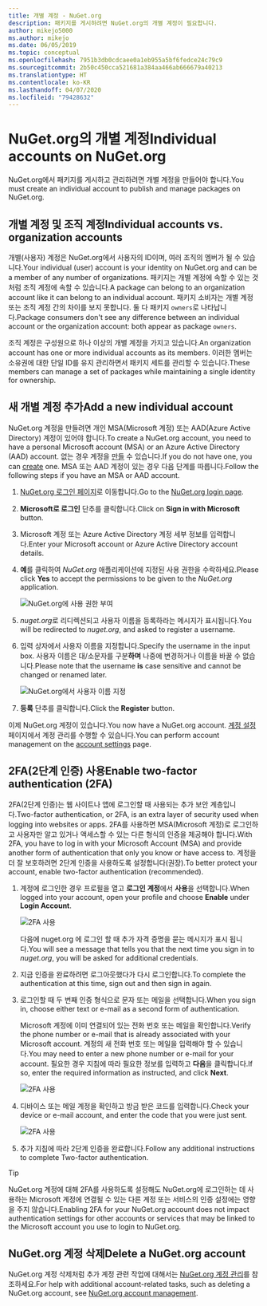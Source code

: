 ```yaml
---
title: 개별 계정 - NuGet.org
description: 패키지를 게시하려면 NuGet.org의 개별 계정이 필요합니다.
author: mikejo5000
ms.author: mikejo
ms.date: 06/05/2019
ms.topic: conceptual
ms.openlocfilehash: 7951b3db0cdcaee0a1eb955a5bf6fedce24c79c9
ms.sourcegitcommit: 2b50c450cca521681a384aa466ab666679a40213
ms.translationtype: HT
ms.contentlocale: ko-KR
ms.lasthandoff: 04/07/2020
ms.locfileid: "79428632"
---
```

# <a name="individual-accounts-on-nugetorg"></a><span data-ttu-id="57642-103">NuGet.org의 개별 계정</span><span class="sxs-lookup"><span data-stu-id="57642-103">Individual accounts on NuGet.org</span></span>

<span data-ttu-id="57642-104">NuGet.org에서 패키지를 게시하고 관리하려면 개별 계정을 만들어야 합니다.</span><span class="sxs-lookup"><span data-stu-id="57642-104">You must create an individual account to publish and manage packages on NuGet.org.</span></span>

## <a name="individual-accounts-vs-organization-accounts"></a><span data-ttu-id="57642-105">개별 계정 및 조직 계정</span><span class="sxs-lookup"><span data-stu-id="57642-105">Individual accounts vs. organization accounts</span></span>

<span data-ttu-id="57642-106">개별(사용자) 계정은 NuGet.org에서 사용자의 ID이며, 여러 조직의 멤버가 될 수 있습니다.</span><span class="sxs-lookup"><span data-stu-id="57642-106">Your individual (user) account is your identity on NuGet.org and can be a member of any number of organizations.</span></span> <span data-ttu-id="57642-107">패키지는 개별 계정에 속할 수 있는 것처럼 조직 계정에 속할 수 있습니다.</span><span class="sxs-lookup"><span data-stu-id="57642-107">A package can belong to an organization account like it can belong to an individual account.</span></span> <span data-ttu-id="57642-108">패키지 소비자는 개별 계정 또는 조직 계정 간의 차이를 보지 못합니다. 둘 다 패키지 `owners`로 나타납니다.</span><span class="sxs-lookup"><span data-stu-id="57642-108">Package consumers don't see any difference between an individual account or the organization account: both appear as package `owners`.</span></span>

<span data-ttu-id="57642-109">조직 계정은 구성원으로 하나 이상의 개별 계정을 가지고 있습니다.</span><span class="sxs-lookup"><span data-stu-id="57642-109">An organization account has one or more individual accounts as its members.</span></span> <span data-ttu-id="57642-110">이러한 멤버는 소유권에 대한 단일 ID를 유지 관리하면서 패키지 세트를 관리할 수 있습니다.</span><span class="sxs-lookup"><span data-stu-id="57642-110">These members can manage a set of packages while maintaining a single identity for ownership.</span></span>

## <a name="add-a-new-individual-account"></a><span data-ttu-id="57642-111">새 개별 계정 추가</span><span class="sxs-lookup"><span data-stu-id="57642-111">Add a new individual account</span></span>

<span data-ttu-id="57642-112">NuGet.org 계정을 만들려면 개인 MSA(Microsoft 계정) 또는 AAD(Azure Active Directory) 계정이 있어야 합니다.</span><span class="sxs-lookup"><span data-stu-id="57642-112">To create a NuGet.org account, you need to have a personal Microsoft account (MSA) or an Azure Active Directory (AAD) account.</span></span> <span data-ttu-id="57642-113">없는 경우 계정을 [만들](https://signup.live.com) 수 있습니다.</span><span class="sxs-lookup"><span data-stu-id="57642-113">If you do not have one, you can [create](https://signup.live.com) one.</span></span> <span data-ttu-id="57642-114">MSA 또는 AAD 계정이 있는 경우 다음 단계를 따릅니다.</span><span class="sxs-lookup"><span data-stu-id="57642-114">Follow the following steps if you have an MSA or AAD account.</span></span>

1. <span data-ttu-id="57642-115">[NuGet.org 로그인 페이지](https://www.nuget.org/users/account/LogOn)로 이동합니다.</span><span class="sxs-lookup"><span data-stu-id="57642-115">Go to the [NuGet.org login page](https://www.nuget.org/users/account/LogOn).</span></span>

1. <span data-ttu-id="57642-116">**Microsoft로 로그인** 단추를 클릭합니다.</span><span class="sxs-lookup"><span data-stu-id="57642-116">Click on **Sign in with Microsoft** button.</span></span>

1. <span data-ttu-id="57642-117">Microsoft 계정 또는 Azure Active Directory 계정 세부 정보를 입력합니다.</span><span class="sxs-lookup"><span data-stu-id="57642-117">Enter your Microsoft account or Azure Active Directory account details.</span></span>

1. <span data-ttu-id="57642-118">**예**를 클릭하여 *NuGet.org* 애플리케이션에 지정된 사용 권한을 수락하세요.</span><span class="sxs-lookup"><span data-stu-id="57642-118">Please click **Yes** to accept the permissions to be given to the *NuGet.org* application.</span></span>

   ![NuGet.org에 사용 권한 부여](media/nuget-org-permissions.png)

1. <span data-ttu-id="57642-120">*nuget.org*로 리디렉션되고 사용자 이름을 등록하라는 메시지가 표시됩니다.</span><span class="sxs-lookup"><span data-stu-id="57642-120">You will be redirected to *nuget.org*, and asked to register a username.</span></span>

1. <span data-ttu-id="57642-121">입력 상자에서 사용자 이름을 지정합니다.</span><span class="sxs-lookup"><span data-stu-id="57642-121">Specify the username in the input box.</span></span> <span data-ttu-id="57642-122">사용자 이름은 대/소문자를 구분**하며** 나중에 변경하거나 이름을 바꿀 수 없습니다.</span><span class="sxs-lookup"><span data-stu-id="57642-122">Please note that the username **is** case sensitive and cannot be changed or renamed later.</span></span>

   ![NuGet.org에서 사용자 이름 지정](media/nuget-org-register.png) 

1. <span data-ttu-id="57642-124">**등록** 단추를 클릭합니다.</span><span class="sxs-lookup"><span data-stu-id="57642-124">Click the **Register** button.</span></span>

<span data-ttu-id="57642-125">이제 NuGet.org 계정이 있습니다.</span><span class="sxs-lookup"><span data-stu-id="57642-125">You now have a NuGet.org account.</span></span> <span data-ttu-id="57642-126">[계정 설정](https://www.nuget.org/account) 페이지에서 계정 관리를 수행할 수 있습니다.</span><span class="sxs-lookup"><span data-stu-id="57642-126">You can perform account management on the [account settings](https://www.nuget.org/account) page.</span></span>

## <a name="enable-two-factor-authentication-2fa"></a><span data-ttu-id="57642-127">2FA(2단계 인증) 사용</span><span class="sxs-lookup"><span data-stu-id="57642-127">Enable two-factor authentication (2FA)</span></span>

<span data-ttu-id="57642-128">2FA(2단계 인증)는 웹 사이트나 앱에 로그인할 때 사용되는 추가 보안 계층입니다.</span><span class="sxs-lookup"><span data-stu-id="57642-128">Two-factor authentication, or 2FA, is an extra layer of security used when logging into websites or apps.</span></span> <span data-ttu-id="57642-129">2FA를 사용하면 MSA(Microsoft 계정)로 로그인하고 사용자만 알고 있거나 액세스할 수 있는 다른 형식의 인증을 제공해야 합니다.</span><span class="sxs-lookup"><span data-stu-id="57642-129">With 2FA, you have to log in with your Microsoft Account (MSA) and provide another form of authentication that only you know or have access to.</span></span> <span data-ttu-id="57642-130">계정을 더 잘 보호하려면 2단계 인증을 사용하도록 설정합니다(권장).</span><span class="sxs-lookup"><span data-stu-id="57642-130">To better protect your account, enable two-factor authentication (recommended).</span></span>

1. <span data-ttu-id="57642-131">계정에 로그인한 경우 프로필을 열고 **로그인 계정**에서 **사용**을 선택합니다.</span><span class="sxs-lookup"><span data-stu-id="57642-131">When logged into your account, open your profile and choose **Enable** under **Login Account**.</span></span>

   ![2FA 사용](media/nuget-org-register-2fa.png)

   <span data-ttu-id="57642-133">다음에 nuget.org  에 로그인 할 때 추가 자격 증명을 묻는 메시지가 표시 됩니다.</span><span class="sxs-lookup"><span data-stu-id="57642-133">You will see a message that tells you that the next time you sign in to *nuget.org*, you will be asked for additional credentials.</span></span>

2. <span data-ttu-id="57642-134">지금 인증을 완료하려면 로그아웃했다가 다시 로그인합니다.</span><span class="sxs-lookup"><span data-stu-id="57642-134">To complete the authentication at this time, sign out and then sign in again.</span></span>

3. <span data-ttu-id="57642-135">로그인할 때 두 번째 인증 형식으로 문자 또는 메일을 선택합니다.</span><span class="sxs-lookup"><span data-stu-id="57642-135">When you sign in, choose either text or e-mail as a second form of authentication.</span></span>

   <span data-ttu-id="57642-136">Microsoft 계정에 이미 연결되어 있는 전화 번호 또는 메일을 확인합니다.</span><span class="sxs-lookup"><span data-stu-id="57642-136">Verify the phone number or e-mail that is already associated with your Microsoft account.</span></span> <span data-ttu-id="57642-137">계정의 새 전화 번호 또는 메일을 입력해야 할 수 있습니다.</span><span class="sxs-lookup"><span data-stu-id="57642-137">You may need to enter a new phone number or e-mail for your account.</span></span> <span data-ttu-id="57642-138">필요한 경우 지침에 따라 필요한 정보를 입력하고 **다음**을 클릭합니다.</span><span class="sxs-lookup"><span data-stu-id="57642-138">If so, enter the required information as instructed, and click **Next**.</span></span>

   ![2FA 사용](media/nuget-org-sign-in-2fa.png)

4. <span data-ttu-id="57642-140">디바이스 또는 메일 계정을 확인하고 방금 받은 코드를 입력합니다.</span><span class="sxs-lookup"><span data-stu-id="57642-140">Check your device or e-mail account, and enter the code that you were just sent.</span></span>

   ![2FA 사용](media/nuget-org-enter-code-2fa.png)

5. <span data-ttu-id="57642-142">추가 지침에 따라 2단계 인증을 완료합니다.</span><span class="sxs-lookup"><span data-stu-id="57642-142">Follow any additional instructions to complete Two-factor authentication.</span></span>

> [!Tip]
> <span data-ttu-id="57642-143">NuGet.org 계정에 대해 2FA를 사용하도록 설정해도 NuGet.org에 로그인하는 데 사용하는 Microsoft 계정에 연결될 수 있는 다른 계정 또는 서비스의 인증 설정에는 영향을 주지 않습니다.</span><span class="sxs-lookup"><span data-stu-id="57642-143">Enabling 2FA for your NuGet.org account does not impact authentication settings for other accounts or services that may be linked to the Microsoft account you use to login to NuGet.org.</span></span>

## <a name="delete-a-nugetorg-account"></a><span data-ttu-id="57642-144">NuGet.org 계정 삭제</span><span class="sxs-lookup"><span data-stu-id="57642-144">Delete a NuGet.org account</span></span>

<span data-ttu-id="57642-145">NuGet.org 계정 삭제처럼 추가 계정 관련 작업에 대해서는 [NuGet.org 계정 관리](nuget-org-faq.md#nugetorg-account-management)를 참조하세요.</span><span class="sxs-lookup"><span data-stu-id="57642-145">For help with additional account-related tasks, such as deleting a NuGet.org account, see [NuGet.org account management](nuget-org-faq.md#nugetorg-account-management).</span></span>
